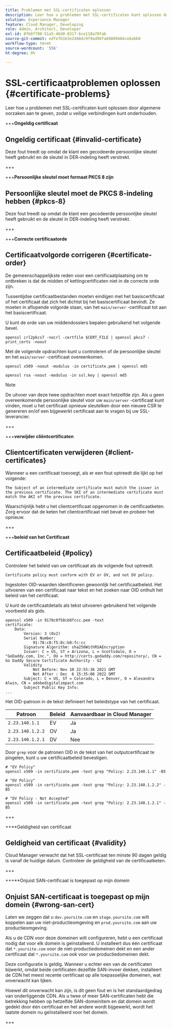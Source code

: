 ```yaml
---
title: Problemen met SSL-certificaten oplossen
description: Leer hoe u problemen met SSL-certificaten kunt oplossen door algemene oorzaken aan te geven, zodat u veilige verbindingen kunt onderhouden.
solution: Experience Manager
feature: Cloud Manager, Developing
role: Admin, Architect, Developer
exl-id: 8fb8f708-51a5-46d0-8317-6ce118a70fab
source-git-commit: edfefb163e2d48dc9f9ad90fa68809484ce6abb0
workflow-type: tm+mt
source-wordcount: '556'
ht-degree: 0%

---
```


# SSL-certificaatproblemen oplossen {#certificate-problems}

Leer hoe u problemen met SSL-certificaten kunt oplossen door algemene oorzaken aan te geven, zodat u veilige verbindingen kunt onderhouden.

+++**Ongeldig certificaat**

## Ongeldig certificaat {#invalid-certificate}

Deze fout treedt op omdat de klant een gecodeerde persoonlijke sleutel heeft gebruikt en de sleutel in DER-indeling heeft verstrekt.

+++

+++**Persoonlijke sleutel moet formaat PKCS 8 zijn**

## Persoonlijke sleutel moet de PKCS 8-indeling hebben {#pkcs-8}

Deze fout treedt op omdat de klant een gecodeerde persoonlijke sleutel heeft gebruikt en de sleutel in DER-indeling heeft verstrekt.

+++

+++**Correcte certificaatorde**

## Certificaatvolgorde corrigeren {#certificate-order}

De gemeenschappelijkste reden voor een certificaatplaatsing om te ontbreken is dat de midden of kettingcertificaten niet in de correcte orde zijn.

Tussentijdse certificaatbestanden moeten eindigen met het basiscertificaat of het certificaat dat zich het dichtst bij het basiscertificaat bevindt. Ze moeten in aflopende volgorde staan, van het `main/server` -certificaat tot aan het basiscertificaat.

U kunt de orde van uw middendossiers bepalen gebruikend het volgende bevel.

```shell
openssl crl2pkcs7 -nocrl -certfile $CERT_FILE | openssl pkcs7 -print_certs -noout
```

Met de volgende opdrachten kunt u controleren of de persoonlijke sleutel en het `main/server` -certificaat overeenkomen.

```shell
openssl x509 -noout -modulus -in certificate.pem | openssl md5
```

```shell
openssl rsa -noout -modulus -in ssl.key | openssl md5
```

>[!NOTE]
>
>De uitvoer van deze twee opdrachten moet exact hetzelfde zijn. Als u geen overeenkomende persoonlijke sleutel voor uw `main/server` -certificaat kunt vinden, moet u het certificaat opnieuw sleutelken door een nieuwe CSR te genereren en/of een bijgewerkt certificaat aan te vragen bij uw SSL-leverancier.

+++

+++**verwijder cliëntcertificaten**

## Clientcertificaten verwijderen {#client-certificates}

Wanneer u een certificaat toevoegt, als er een fout optreedt die lijkt op het volgende:

```text
The Subject of an intermediate certificate must match the issuer in the previous certificate. The SKI of an intermediate certificate must match the AKI of the previous certificate.
```

Waarschijnlijk hebt u het clientcertificaat opgenomen in de certificaatketen. Zorg ervoor dat de keten het clientcertificaat niet bevat en probeer het opnieuw.

+++

+++**beleid van het Certificaat**

## Certificaatbeleid {#policy}

Controleer het beleid van uw certificaat als de volgende fout optreedt.

```text
Certificate policy must conform with EV or OV, and not DV policy.
```

Ingesloten OID-waarden identificeren gewoonlijk het certificaatbeleid. Het uitvoeren van een certificaat naar tekst en het zoeken naar OID onthult het beleid van het certificaat.

U kunt de certificaatdetails als tekst uitvoeren gebruikend het volgende voorbeeld als gids.

```text
openssl x509 -in 9178c0f58cb8fccc.pem -text
certificate:
    Data:
        Version: 3 (0x2)
        Serial Number:
            91:78:c0:f5:8c:b8:fc:cc
        Signature Algorithm: sha256WithRSAEncryption
        Issuer: C = US, ST = Arizona, L = Scottsdale, O = "GoDaddy.com, Inc.", OU = http://certs.godaddy.com/repository/, CN = Go Daddy Secure Certificate Authority - G2
        Validity
            Not Before: Nov 10 22:55:36 2021 GMT
            Not After : Dec  6 15:35:06 2022 GMT
        Subject: C = US, ST = Colorado, L = Denver, O = Alexandra Alwin, CN = adobedigitalimpact.com
        Subject Public Key Info:
...
```

Het OID-patroon in de tekst definieert het beleidstype van het certificaat.

| Patroon | Beleid | Aanvaardbaar in Cloud Manager |
|---|---|---|
| `2.23.140.1.1` | EV | Ja |
| `2.23.140.1.2.2` | OV | Ja |
| `2.23.140.1.2.1` | DV | Nee |

Door `grep` voor de patronen OID in de tekst van het outputcertificaat te pingelen, kunt u uw certificaatbeleid bevestigen.

```shell
# "EV Policy"
openssl x509 -in certificate.pem -text grep "Policy: 2.23.140.1.1" -B5

# "OV Policy"
openssl x509 -in certificate.pem -text grep "Policy: 2.23.140.1.2.2" -B5

# "DV Policy - Not Accepted"
openssl x509 -in certificate.pem -text grep "Policy: 2.23.140.1.2.1" -B5
```

+++

++**Geldigheid van certificaat

## Geldigheid van certificaat {#validity}

Cloud Manager verwacht dat het SSL-certificaat ten minste 90 dagen geldig is vanaf de huidige datum. Controleer de geldigheid van de certificaatketen.

+++

+++**Onjuist SAN-certificaat is toegepast op mijn domein

## Onjuist SAN-certificaat is toegepast op mijn domein {#wrong-san-cert}

Laten we zeggen dat u `dev.yoursite.com` en `stage.yoursite.com` wilt koppelen aan uw niet-productieomgeving en `prod.yoursite.com` aan uw productieomgeving.

Als u de CDN voor deze domeinen wilt configureren, hebt u een certificaat nodig dat voor elk domein is geïnstalleerd. U installeert dus één certificaat dat `*.yoursite.com` voor de niet-productiedomeinen dekt en een ander certificaat dat `*.yoursite.com` ook voor uw productiedomeinen dekt.

Deze configuratie is geldig. Wanneer u echter een van de certificaten bijwerkt, omdat beide certificaten dezelfde SAN-invoer dekken, installeert de CDN het meest recente certificaat op alle toepasselijke domeinen, wat onverwacht kan lijken.

Hoewel dit onverwacht kan zijn, is dit geen fout en is het standaardgedrag van onderliggende CDN. Als u twee of meer SAN-certificaten hebt die betrekking hebben op hetzelfde SAN-domeinitem en dat domein wordt gedekt door één certificaat en het andere wordt bijgewerkt, wordt het laatste domein nu geïnstalleerd voor het domein.

+++
